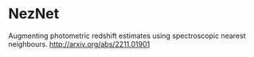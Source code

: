 # NezNet
Augmenting photometric redshift estimates using spectroscopic nearest neighbours.
http://arxiv.org/abs/2211.01901
